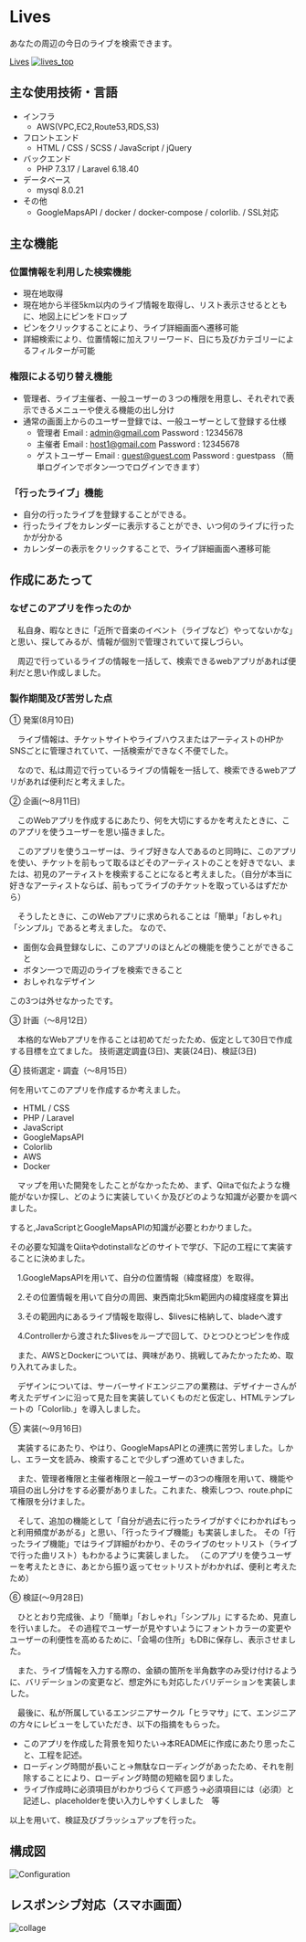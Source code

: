 Lives
====

あなたの周辺の今日のライブを検索できます。

[Lives](https://lives.buzz/)
[![lives_top](https://user-images.githubusercontent.com/61921814/93006567-b80e4b00-f598-11ea-9825-9dea874e3468.png)
](https://lives.buzz/)

## 主な使用技術・言語
* インフラ
    + AWS(VPC,EC2,Route53,RDS,S3)
* フロントエンド
    + HTML / CSS / SCSS / JavaScript / jQuery
* バックエンド
    + PHP 7.3.17 / Laravel 6.18.40
* データベース
    + mysql 8.0.21
* その他
    + GoogleMapsAPI / docker / docker-compose / colorlib. / SSL対応
## 主な機能
### 位置情報を利用した検索機能
* 現在地取得
* 現在地から半径5km以内のライブ情報を取得し、リスト表示させるとともに、地図上にピンをドロップ
* ピンをクリックすることにより、ライブ詳細画面へ遷移可能
* 詳細検索により、位置情報に加えフリーワード、日にち及びカテゴリーによるフィルターが可能
### 権限による切り替え機能
* 管理者、ライブ主催者、一般ユーザーの３つの権限を用意し、それぞれで表示できるメニューや使える機能の出し分け
* 通常の画面上からのユーザー登録では、一般ユーザーとして登録する仕様
    + 管理者 Email : admin@gmail.com Password : 12345678
    + 主催者 Email : host1@gmail.com Password : 12345678
    + ゲストユーザー Email : guest@guest.com Password : guestpass （簡単ログインでボタン一つでログインできます）
### 「行ったライブ」機能
* 自分の行ったライブを登録することができる。
* 行ったライブをカレンダーに表示することができ、いつ何のライブに行ったかが分かる
* カレンダーの表示をクリックすることで、ライブ詳細画面へ遷移可能

<!-- #### ※レビューしていただくときは -->
<!-- * 本サービスは、現在地の半径5kmしか検索できないため、登録されているライブが半径5km以内に存在しないときは、検索してもなにもヒットしません。 -->
<!--   大変お手数おかけしますが、adminユーザーでログインして、5km以内の場所にlive情報を作ったあとに、検索していただくことにより、上記機能を確認していただけます。 -->
    
## 作成にあたって
### なぜこのアプリを作ったのか
　私自身、暇なときに「近所で音楽のイベント（ライブなど）やってないかな」と思い、探してみるが、情報が個別で管理されていて探しづらい。

　周辺で行っているライブの情報を一括して、検索できるwebアプリがあれば便利だと思い作成しました。

### 製作期間及び苦労した点
① 発案(8月10日)

　ライブ情報は、チケットサイトやライブハウスまたはアーティストのHPかSNSごとに管理されていて、一括検索ができなく不便でした。

　なので、私は周辺で行っているライブの情報を一括して、検索できるwebアプリがあれば便利だと考えました。

② 企画(〜8月11日)

　このWebアプリを作成するにあたり、何を大切にするかを考えたときに、このアプリを使うユーザーを思い描きました。

　このアプリを使うユーザーは、ライブ好きな人であるのと同時に、このアプリを使い、チケットを前もって取るほどそのアーティストのことを好きでない、または、初見のアーティストを検索することになると考えました。（自分が本当に好きなアーティストならば、前もってライブのチケットを取っているはずだから）

　そうしたときに、このWebアプリに求められることは「簡単」「おしゃれ」「シンプル」であると考えました。
なので、
 * 面倒な会員登録なしに、このアプリのほとんどの機能を使うことができること
 * ボタン一つで周辺のライブを検索できること
 * おしゃれなデザイン

この3つは外せなかったです。

③ 計画（〜8月12日）

　本格的なWebアプリを作ることは初めてだったため、仮定として30日で作成する目標を立てました。
技術選定調査(3日)、実装(24日)、検証(3日)

④ 技術選定・調査（〜8月15日）

何を用いてこのアプリを作成するか考えました。
 * HTML / CSS
 * PHP / Laravel
 * JavaScript
 * GoogleMapsAPI
 * Colorlib
 * AWS
 * Docker
 
 　マップを用いた開発をしたことがなかったため、まず、Qiitaで似たような機能がないか探し、どのように実装していくか及びどのような知識が必要かを調べました。
 
 すると,JavaScriptとGoogleMapsAPIの知識が必要とわかりました。
 
 その必要な知識をQiitaやdotinstallなどのサイトで学び、下記の工程にて実装することに決めました。
 
 　1.GoogleMapsAPIを用いて、自分の位置情報（緯度経度）を取得。
 
 　2.その位置情報を用いて自分の周囲、東西南北5km範囲内の緯度経度を算出
 
 　3.その範囲内にあるライブ情報を取得し、$livesに格納して、bladeへ渡す
 
 　4.Controllerから渡された$livesをループで回して、ひとつひとつピンを作成
 
 　また、AWSとDockerについては、興味があり、挑戦してみたかったため、取り入れてみました。
 
 　デザインについては、サーバーサイドエンジニアの業務は、デザイナーさんが考えたデザインに沿って見た目を実装していくものだと仮定し、HTMLテンプレートの「Colorlib.」を導入しました。
 

⑤ 実装(〜9月16日)

　実装するにあたり、やはり、GoogleMapsAPIとの連携に苦労しました。しかし、エラー文を読み、検索することで少しずつ進めていきました。

　また、管理者権限と主催者権限と一般ユーザーの3つの権限を用いて、機能や項目の出し分けをする必要がありました。これまた、検索しつつ、route.phpにて権限を分けました。

　そして、追加の機能として「自分が過去に行ったライブがすぐにわかればもっと利用頻度があがる」と思い、「行ったライブ機能」も実装しました。
その「行ったライブ機能」ではライブ詳細がわかり、そのライブのセットリスト（ライブで行った曲リスト）もわかるように実装しました。
（このアプリを使うユーザーを考えたときに、あとから振り返ってセットリストがわかれば、便利と考えたため）


⑥ 検証(〜9月28日)

　ひととおり完成後、より「簡単」「おしゃれ」「シンプル」にするため、見直しを行いました。
その過程でユーザーが見やすいようにフォントカラーの変更やユーザーの利便性を高めるために、「会場の住所」もDBに保存し、表示させました。

　また、ライブ情報を入力する際の、金額の箇所を半角数字のみ受け付けるように、バリデーションの変更など、想定外にも対応したバリデーションを実装しました。

　最後に、私が所属しているエンジニアサークル「ヒラマサ」にて、エンジニアの方々にレビューをしていただき、以下の指摘をもらった。
 * このアプリを作成した背景を知りたい→本READMEに作成にあたり思ったこと、工程を記述。
 * ローディング時間が長いこと→無駄なローディングがあったため、それを削除することにより、ローディング時間の短縮を図りました。
 * ライブ作成時に必須項目がわかりづらくて戸惑う→必須項目には（必須）と記述し、placeholderを使い入力しやすくしました　等

以上を用いて、検証及びブラッシュアップを行った。


## 構成図

![Configuration ](https://user-images.githubusercontent.com/61921814/93011683-38ea3880-f5d3-11ea-8f69-3ff2d27cb15b.png)

## レスポンシブ対応（スマホ画面）
![collage](https://user-images.githubusercontent.com/61921814/94375156-9abaae80-014c-11eb-8e23-3595757c24a0.png)

